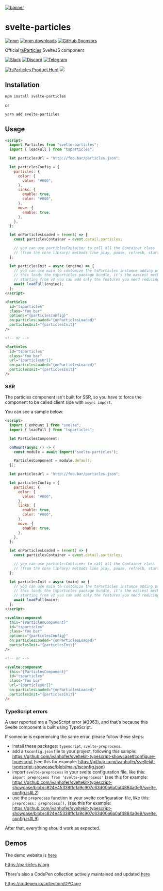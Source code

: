 [![banner](https://particles.js.org/images/banner3.png)](https://particles.js.org)

# svelte-particles

[![npm](https://img.shields.io/npm/v/svelte-particles)](https://www.npmjs.com/package/svelte-particles) [![npm downloads](https://img.shields.io/npm/dm/svelte-particles)](https://www.npmjs.com/package/svelte-particles) [![GitHub Sponsors](https://img.shields.io/github/sponsors/matteobruni)](https://github.com/sponsors/matteobruni)

Official [tsParticles](https://github.com/matteobruni/tsparticles) SvelteJS component

[![Slack](https://particles.js.org/images/slack.png)](https://join.slack.com/t/tsparticles/shared_invite/enQtOTcxNTQxNjQ4NzkxLWE2MTZhZWExMWRmOWI5MTMxNjczOGE1Yjk0MjViYjdkYTUzODM3OTc5MGQ5MjFlODc4MzE0N2Q1OWQxZDc1YzI) [![Discord](https://particles.js.org/images/discord.png)](https://discord.gg/hACwv45Hme) [![Telegram](https://particles.js.org/images/telegram.png)](https://t.me/tsparticles)

[![tsParticles Product Hunt](https://api.producthunt.com/widgets/embed-image/v1/featured.svg?post_id=186113&theme=light)](https://www.producthunt.com/posts/tsparticles?utm_source=badge-featured&utm_medium=badge&utm_souce=badge-tsparticles") <a href="https://www.buymeacoffee.com/matteobruni"><img src="https://img.buymeacoffee.com/button-api/?text=Buy me a beer&emoji=🍺&slug=matteobruni&button_colour=5F7FFF&font_colour=ffffff&font_family=Arial&outline_colour=000000&coffee_colour=FFDD00"></a>

## Installation

```shell
npm install svelte-particles
```

or

```shell
yarn add svelte-particles
```

## Usage

```html
<script>
  import Particles from "svelte-particles";
  import { loadFull } from "tsparticles";

  let particlesUrl = "http://foo.bar/particles.json";

  let particlesConfig = {
    particles: {
      color: {
        value: "#000",
      },
      links: {
        enable: true,
        color: "#000",
      },
      move: {
        enable: true,
      },
    },
  };

  let onParticlesLoaded = (event) => {
    const particlesContainer = event.detail.particles;

    // you can use particlesContainer to call all the Container class
    // (from the core library) methods like play, pause, refresh, start, stop
  };

  let particlesInit = async (engine) => {
    // you can use main to customize the tsParticles instance adding presets or custom shapes
    // this loads the tsparticles package bundle, it's the easiest method for getting everything ready
    // starting from v2 you can add only the features you need reducing the bundle size
    await loadFull(engine);
  };
</script>

<Particles
  id="tsparticles"
  class="foo bar"
  options="{particlesConfig}"
  on:particlesLoaded="{onParticlesLoaded}"
  particlesInit="{particlesInit}"
/>

<!-- or -->

<Particles
  id="tsparticles"
  class="foo bar"
  url="{particlesUrl}"
  on:particlesLoaded="{onParticlesLoaded}"
  particlesInit="{particlesInit}"
/>
```

### SSR

The particles component isn't built for SSR, so you have to force the component to be called client side
with `async import`.

You can see a sample below:

```html
<script>
  import { onMount } from "svelte";
  import { loadFull } from "tsparticles";

  let ParticlesComponent;

  onMount(async () => {
    const module = await import("svelte-particles");

    ParticlesComponent = module.default;
  });

  let particlesUrl = "http://foo.bar/particles.json";

  let particlesConfig = {
    particles: {
      color: {
        value: "#000",
      },
      links: {
        enable: true,
        color: "#000",
      },
      move: {
        enable: true,
      },
    },
  };

  let onParticlesLoaded = (event) => {
    const particlesContainer = event.detail.particles;

    // you can use particlesContainer to call all the Container class
    // (from the core library) methods like play, pause, refresh, start, stop
  };

  let particlesInit = async (main) => {
    // you can use main to customize the tsParticles instance adding presets or custom shapes
    // this loads the tsparticles package bundle, it's the easiest method for getting everything ready
    // starting from v2 you can add only the features you need reducing the bundle size
    await loadFull(main);
  };
</script>

<svelte:component
  this="{ParticlesComponent}"
  id="tsparticles"
  class="foo bar"
  options="{particlesConfig}"
  on:particlesLoaded="{onParticlesLoaded}"
  particlesInit="{particlesInit}"
/>

<!-- or -->

<svelte:component
  this="{ParticlesComponent}"
  id="tsparticles"
  class="foo bar"
  url="{particlesUrl}"
  on:particlesLoaded="{onParticlesLoaded}"
  particlesInit="{particlesInit}"
/>
```

### TypeScript errors

A user reported me a TypeScript error (#3963), and that's because this Svelte component is built using TypeScript.

If someone is experiencing the same error, please follow these steps:

- install these packages: `typescript`, `svelte-preprocess`.
- add a `tsconfig.json` file to your project, following this sample: <https://github.com/ivanhofer/sveltekit-typescript-showcase#configure-typescript> (see this for example: <https://github.com/ivanhofer/sveltekit-typescript-showcase/blob/main/tsconfig.json>)
- import `svelte-preprocess` in your svelte configuration file, like this: `import preprocess from 'svelte-preprocess'` (see this for example: <https://github.com/ivanhofer/sveltekit-typescript-showcase/blob/c824e45338ffc1a9c907c63d00a6a0af4884a0e9/svelte.config.js#L2>)
- use the `preprocess` function in your svelte configuration file, like this: `preprocess: preprocess(),` (see this for example: <https://github.com/ivanhofer/sveltekit-typescript-showcase/blob/c824e45338ffc1a9c907c63d00a6a0af4884a0e9/svelte.config.js#L9>)

After that, everything should work as expected.

## Demos

The demo website is [here](https://particles.js.org)

<https://particles.js.org>

There's also a CodePen collection actively maintained and updated [here](https://codepen.io/collection/DPOage)

<https://codepen.io/collection/DPOage>
